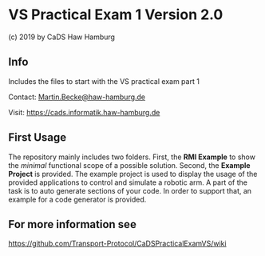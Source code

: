 # VS Practical Exam 1 Version 2.0
(c) 2019 by CaDS Haw Hamburg

## Info
Includes the files to start with the VS practical exam part 1

Contact: Martin.Becke@haw-hamburg.de

Visit: https://cads.informatik.haw-hamburg.de

## First Usage
The repository mainly includes two folders.
First, the **RMI Example** to show the _minimal_ functional scope of a possible solution.
Second, the **Example Project** is provided.
The example project is used to display the usage of the provided applications to control and simulate a robotic arm.
A part of the task is to auto generate sections of your code. In order to support that, an example for a code generator is provided.

## For more information see
https://github.com/Transport-Protocol/CaDSPracticalExamVS/wiki

